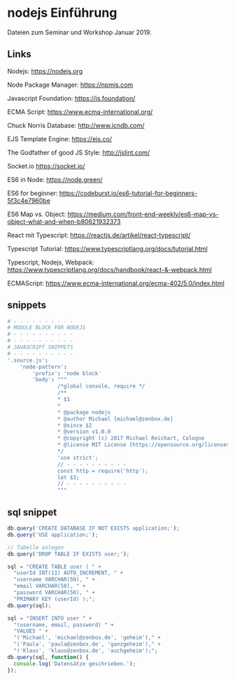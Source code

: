 # nodejs Einführung

Dateien zum Seminar und Workshop Januar 2019.

## Links

Nodejs: https://nodejs.org

Node Package Manager: https://npmjs.com

Javascript Foundation: https://js.foundation/

ECMA Script: https://www.ecma-international.org/

Chuck Norris Database: http://www.icndb.com/

EJS Template Engine: https://ejs.co/

The Godfather of good JS Style: http://jslint.com/

Socket.io https://socket.io/

ES6 in Node: https://node.green/

ES6 for beginner: https://codeburst.io/es6-tutorial-for-beginners-5f3c4e7960be

ES6 Map vs. Object: https://medium.com/front-end-weekly/es6-map-vs-object-what-and-when-b80621932373

React mit Typescript: https://reactjs.de/artikel/react-typescript/

Typescript Tutorial: https://www.typescriptlang.org/docs/tutorial.html

Typescript, Nodejs, Webpack: https://www.typescriptlang.org/docs/handbook/react-&-webpack.html

ECMAScript: https://www.ecma-international.org/ecma-402/5.0/index.html

## snippets
```coffeescript
# - - - - - - - - - -
# MODULE BLOCK FOR NODEJS
# - - - - - - - - - -
# - - - - - - - - - -
# JAVASCRIPT SNIPPETS
# - - - - - - - - - -
'.source.js':
    'node-pattern':
        'prefix': 'node block'
        'body': """
                /*global console, require */
                /**
                * $1
                *
                * @package nodejs
                * @author Michael [michael@zenbox.de]
                * @since $2
                * @version v1.0.0
                * @copyright (c) 2017 Michael Reichart, Cologne
                * @license MIT License [https://opensource.org/licenses/MIT]
                */
                'use strict';
                // - - - - - - - - - -
                const http = require('http');
                let $3;
                // - - - - - - - - - -
                """
```


## sql snippet

```javascript
db.query('CREATE DATABASE IF NOT EXISTS application;');
db.query('USE application;');

// Tabelle anlegen
db.query('DROP TABLE IF EXISTS user;');

sql = "CREATE TABLE user ( " +
  "userId INT(11) AUTO_INCREMENT, " +
  "username VARCHAR(50), " +
  "email VARCHAR(50), " +
  "password VARCHAR(50), " +
  "PRIMARY KEY (userId) );";
db.query(sql);

sql = "INSERT INTO user " +
  "(username, email, password) " +
  "VALUES " +
  "('Michael', 'michael@zenbox.de', 'geheim')," +
  "('Paula', 'paula@zenbox.de', 'ganzgeheim')," +
  "('Klaus', 'klaus@zenbox.de', 'auchgeheim');";
db.query(sql, function() {
  console.log('Datensätze geschrieben.');
});
```
